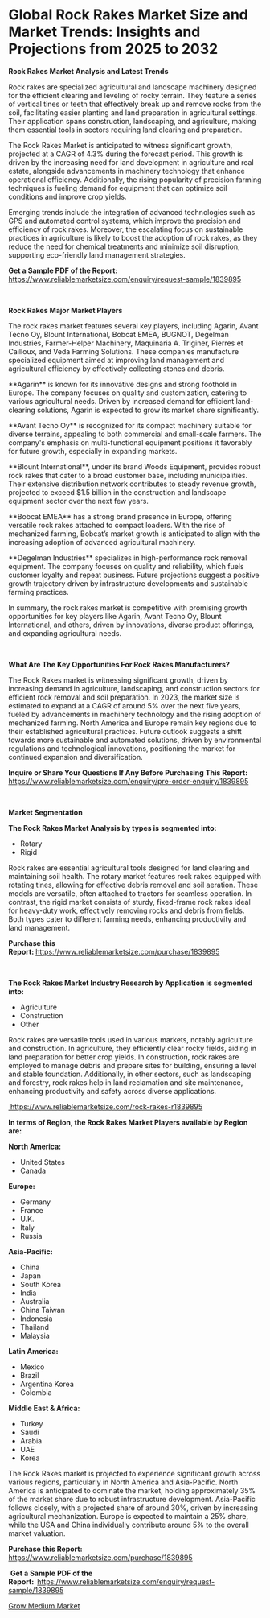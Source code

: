 <p><h1>Global Rock Rakes Market Size and Market Trends: Insights and Projections from 2025 to 2032</h1></p><p><strong>Rock Rakes Market Analysis and Latest Trends</strong></p>
<p><p>Rock rakes are specialized agricultural and landscape machinery designed for the efficient clearing and leveling of rocky terrain. They feature a series of vertical tines or teeth that effectively break up and remove rocks from the soil, facilitating easier planting and land preparation in agricultural settings. Their application spans construction, landscaping, and agriculture, making them essential tools in sectors requiring land clearing and preparation.</p><p>The Rock Rakes Market is anticipated to witness significant growth, projected at a CAGR of 4.3% during the forecast period. This growth is driven by the increasing need for land development in agriculture and real estate, alongside advancements in machinery technology that enhance operational efficiency. Additionally, the rising popularity of precision farming techniques is fueling demand for equipment that can optimize soil conditions and improve crop yields. </p><p>Emerging trends include the integration of advanced technologies such as GPS and automated control systems, which improve the precision and efficiency of rock rakes. Moreover, the escalating focus on sustainable practices in agriculture is likely to boost the adoption of rock rakes, as they reduce the need for chemical treatments and minimize soil disruption, supporting eco-friendly land management strategies.</p></p>
<p><strong>Get a Sample PDF of the Report:&nbsp;</strong> <a href="https://www.reliablemarketsize.com/enquiry/request-sample/1839895?utm_campaign=3365&utm_medium=2&utm_source=Github&utm_content=ia&utm_term=30032025&utm_id=rock-rakes">https://www.reliablemarketsize.com/enquiry/request-sample/1839895</a></p>
<p>&nbsp;</p>
<p><strong>Rock Rakes Major Market Players</strong></p>
<p><p>The rock rakes market features several key players, including Agarin, Avant Tecno Oy, Blount International, Bobcat EMEA, BUGNOT, Degelman Industries, Farmer-Helper Machinery, Maquinaria A. Triginer, Pierres et Cailloux, and Veda Farming Solutions. These companies manufacture specialized equipment aimed at improving land management and agricultural efficiency by effectively collecting stones and debris.</p><p>**Agarin** is known for its innovative designs and strong foothold in Europe. The company focuses on quality and customization, catering to various agricultural needs. Driven by increased demand for efficient land-clearing solutions, Agarin is expected to grow its market share significantly.</p><p>**Avant Tecno Oy** is recognized for its compact machinery suitable for diverse terrains, appealing to both commercial and small-scale farmers. The company's emphasis on multi-functional equipment positions it favorably for future growth, especially in expanding markets.</p><p>**Blount International**, under its brand Woods Equipment, provides robust rock rakes that cater to a broad customer base, including municipalities. Their extensive distribution network contributes to steady revenue growth, projected to exceed $1.5 billion in the construction and landscape equipment sector over the next few years.</p><p>**Bobcat EMEA** has a strong brand presence in Europe, offering versatile rock rakes attached to compact loaders. With the rise of mechanized farming, Bobcat’s market growth is anticipated to align with the increasing adoption of advanced agricultural machinery.</p><p>**Degelman Industries** specializes in high-performance rock removal equipment. The company focuses on quality and reliability, which fuels customer loyalty and repeat business. Future projections suggest a positive growth trajectory driven by infrastructure developments and sustainable farming practices.</p><p>In summary, the rock rakes market is competitive with promising growth opportunities for key players like Agarin, Avant Tecno Oy, Blount International, and others, driven by innovations, diverse product offerings, and expanding agricultural needs.</p></p>
<p>&nbsp;</p>
<p><strong>What Are The Key Opportunities For Rock Rakes Manufacturers?</strong></p>
<p><p>The Rock Rakes market is witnessing significant growth, driven by increasing demand in agriculture, landscaping, and construction sectors for efficient rock removal and soil preparation. In 2023, the market size is estimated to expand at a CAGR of around 5% over the next five years, fueled by advancements in machinery technology and the rising adoption of mechanized farming. North America and Europe remain key regions due to their established agricultural practices. Future outlook suggests a shift towards more sustainable and automated solutions, driven by environmental regulations and technological innovations, positioning the market for continued expansion and diversification.</p></p>
<p><strong>Inquire or Share Your Questions If Any Before Purchasing This Report:</strong> <a href="https://www.reliablemarketsize.com/enquiry/pre-order-enquiry/1839895?utm_campaign=3365&utm_medium=2&utm_source=Github&utm_content=ia&utm_term=30032025&utm_id=rock-rakes">https://www.reliablemarketsize.com/enquiry/pre-order-enquiry/1839895</a></p>
<p>&nbsp;</p>
<p><strong>Market Segmentation</strong></p>
<p><strong>The Rock Rakes Market Analysis by types is segmented into:</strong></p>
<p><ul><li>Rotary</li><li>Rigid</li></ul></p>
<p><p>Rock rakes are essential agricultural tools designed for land clearing and maintaining soil health. The rotary market features rock rakes equipped with rotating tines, allowing for effective debris removal and soil aeration. These models are versatile, often attached to tractors for seamless operation. In contrast, the rigid market consists of sturdy, fixed-frame rock rakes ideal for heavy-duty work, effectively removing rocks and debris from fields. Both types cater to different farming needs, enhancing productivity and land management.</p></p>
<p><strong>Purchase this Report:&nbsp;</strong><a href="https://www.reliablemarketsize.com/purchase/1839895?utm_campaign=3365&utm_medium=2&utm_source=Github&utm_content=ia&utm_term=30032025&utm_id=rock-rakes">https://www.reliablemarketsize.com/purchase/1839895</a></p>
<p>&nbsp;</p>
<p><strong>The Rock Rakes Market Industry Research by Application is segmented into:</strong></p>
<p><ul><li>Agriculture</li><li>Construction</li><li>Other</li></ul></p>
<p><p>Rock rakes are versatile tools used in various markets, notably agriculture and construction. In agriculture, they efficiently clear rocky fields, aiding in land preparation for better crop yields. In construction, rock rakes are employed to manage debris and prepare sites for building, ensuring a level and stable foundation. Additionally, in other sectors, such as landscaping and forestry, rock rakes help in land reclamation and site maintenance, enhancing productivity and safety across diverse applications.</p></p>
<p><a href="https://www.reliablemarketsize.com/rock-rakes-r1839895?utm_campaign=3365&utm_medium=2&utm_source=Github&utm_content=ia&utm_term=30032025&utm_id=rock-rakes">&nbsp;https://www.reliablemarketsize.com/rock-rakes-r1839895</a></p>
<p><strong>In terms of Region, the Rock Rakes Market Players available by Region are:</strong></p>
<p>
    <p> <strong> North America: </strong>
        <ul>
            <li>United States</li>
            <li>Canada</li>
        </ul>
        </p> 
    <p> <strong> Europe: </strong>
        <ul>
            <li>Germany</li>
            <li>France</li>
            <li>U.K.</li>
            <li>Italy</li>
            <li>Russia</li>
        </ul>
        </p> 
    <p> <strong> Asia-Pacific: </strong>
        <ul>
            <li>China</li>
            <li>Japan</li>
            <li>South Korea</li>
            <li>India</li>
            <li>Australia</li>
            <li>China Taiwan</li>
            <li>Indonesia</li>
            <li>Thailand</li>
            <li>Malaysia</li>
        </ul>
        </p> 
    <p> <strong> Latin America: </strong>
        <ul>
            <li>Mexico</li>
            <li>Brazil</li>
            <li>Argentina Korea</li>
            <li>Colombia</li>
        </ul>
        </p> 
    <p> <strong> Middle East & Africa: </strong>
        <ul>
            <li>Turkey</li>
            <li>Saudi</li>
            <li>Arabia</li>
            <li>UAE</li>
            <li>Korea</li>
        </ul>
    </p>
    </p>
<p><p>The Rock Rakes market is projected to experience significant growth across various regions, particularly in North America and Asia-Pacific. North America is anticipated to dominate the market, holding approximately 35% of the market share due to robust infrastructure development. Asia-Pacific follows closely, with a projected share of around 30%, driven by increasing agricultural mechanization. Europe is expected to maintain a 25% share, while the USA and China individually contribute around 5% to the overall market valuation.</p></p>
<p><strong>Purchase this Report: </strong><a href="https://www.reliablemarketsize.com/purchase/1839895?utm_campaign=3365&utm_medium=2&utm_source=Github&utm_content=ia&utm_term=30032025&utm_id=rock-rakes">https://www.reliablemarketsize.com/purchase/1839895</a></p>
<p>&nbsp;<strong>Get a Sample PDF of the Report:&nbsp;&nbsp;</strong><a href="https://www.reliablemarketsize.com/enquiry/request-sample/1839895?utm_campaign=3365&utm_medium=2&utm_source=Github&utm_content=ia&utm_term=30032025&utm_id=rock-rakes">https://www.reliablemarketsize.com/enquiry/request-sample/1839895</a></p>
<p><strong></strong></p>
<p><p><a href="https://github.com/fraryatena85/Market-Research-Report-List-1/blob/main/grow-medium-market.md?utm_campaign=3365&utm_medium=2&utm_source=Github&utm_content=ia&utm_term=30032025&utm_id=rock-rakes">Grow Medium Market</a></p></p>
